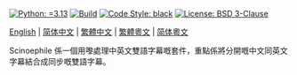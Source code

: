 [![Python: =3.13](https://img.shields.io/badge/python-3.13-green.svg)](https://docs.python.org/3/whatsnew/3.13.html)
[![Build](https://github.com/KarlTDebiec/Scinoephile/actions/workflows/build.yml/badge.svg)](https://github.com/KarlTDebiec/Scinoephile/actions/workflows/build.yml)
[![Code Style: black](https://img.shields.io/badge/code%20style-black-000000.svg)](https://github.com/psf/black)
[![License: BSD 3-Clause](https://img.shields.io/badge/license-BSD%203--Clause-blue.svg)](https://opensource.org/licenses/BSD-3-Clause)

[English](README.md) | [简体中文](README.zh-hans.md) | [繁體中文](README.zh-hant.md) | [繁體粵文](README.yue-hant.md) | [简体粵文](README.yue-hans.md)

Scinoephile 係一個用嚟處理中英文雙語字幕嘅套件，重點係將分開嘅中文同英文字幕結合成同步嘅雙語字幕。
